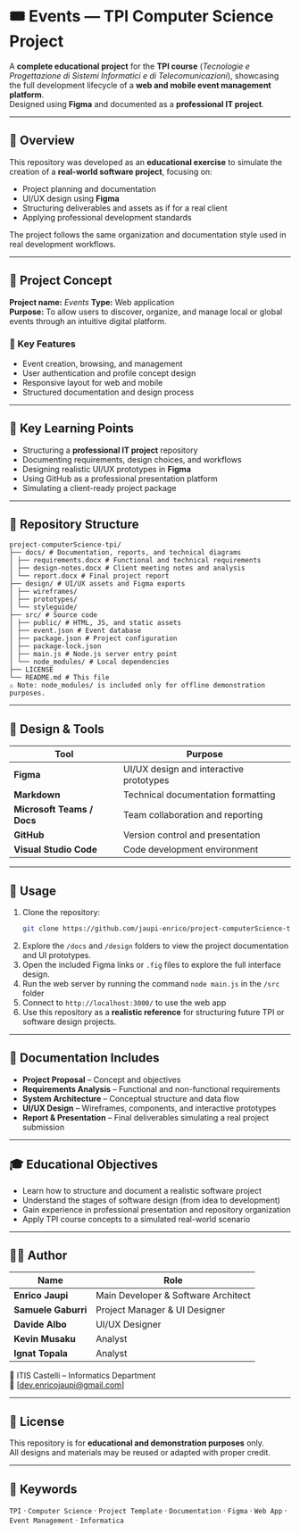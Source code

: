 # 🎟️ Events — TPI Computer Science Project

A **complete educational project** for the **TPI course** (*Tecnologie e Progettazione di Sistemi Informatici e di Telecomunicazioni*), showcasing the full development lifecycle of a **web and mobile event management platform**.  
Designed using **Figma** and documented as a **professional IT project**.

---

## 📘 Overview

This repository was developed as an **educational exercise** to simulate the creation of a **real-world software project**, focusing on:
- Project planning and documentation  
- UI/UX design using **Figma**  
- Structuring deliverables and assets as if for a real client  
- Applying professional development standards  

The project follows the same organization and documentation style used in real development workflows.

---

## 🎯 Project Concept

**Project name:** *Events*
**Type:** Web application  
**Purpose:** To allow users to discover, organize, and manage local or global events through an intuitive digital platform.  

### 🔑 Key Features
- Event creation, browsing, and management  
- User authentication and profile concept design  
- Responsive layout for web and mobile  
- Structured documentation and design process  

---

## 🧩 Key Learning Points

- Structuring a **professional IT project** repository
- Documenting requirements, design choices, and workflows  
- Designing realistic UI/UX prototypes in **Figma**  
- Using GitHub as a professional presentation platform  
- Simulating a client-ready project package  

---

## 📂 Repository Structure

```
project-computerScience-tpi/
├── docs/ # Documentation, reports, and technical diagrams
│ ├── requirements.docx # Functional and technical requirements
│ ├── design-notes.docx # Client meeting notes and analysis
│ └── report.docx # Final project report
├── design/ # UI/UX assets and Figma exports
│ ├── wireframes/
│ ├── prototypes/
│ └── styleguide/
├── src/ # Source code
│ ├── public/ # HTML, JS, and static assets
│ ├── event.json # Event database
│ ├── package.json # Project configuration
│ ├── package-lock.json
│ ├── main.js # Node.js server entry point
│ └── node_modules/ # Local dependencies
├── LICENSE
└── README.md # This file
⚠️ Note: node_modules/ is included only for offline demonstration purposes.
```

---

## 🎨 Design & Tools

| Tool | Purpose |
|------|----------|
| **Figma** | UI/UX design and interactive prototypes |
| **Markdown** | Technical documentation formatting |
| **Microsoft Teams / Docs** | Team collaboration and reporting |
| **GitHub** | Version control and presentation |
| **Visual Studio Code** | Code development environment |

---

## 🚀 Usage

1. Clone the repository:
   ```bash
   git clone https://github.com/jaupi-enrico/project-computerScience-tpi.git
   ```
2. Explore the `/docs` and `/design` folders to view the project documentation and UI prototypes.  
3. Open the included Figma links or `.fig` files to explore the full interface design.
4. Run the web server by running the command `node main.js` in the `/src` folder
5. Connect to `http://localhost:3000/` to use the web app
6. Use this repository as a **realistic reference** for structuring future TPI or software design projects.  

---

## 📄 Documentation Includes

- **Project Proposal** – Concept and objectives  
- **Requirements Analysis** – Functional and non-functional requirements  
- **System Architecture** – Conceptual structure and data flow  
- **UI/UX Design** – Wireframes, components, and interactive prototypes  
- **Report & Presentation** – Final deliverables simulating a real project submission  

---

## 🎓 Educational Objectives

- Learn how to structure and document a realistic software project  
- Understand the stages of software design (from idea to development)  
- Gain experience in professional presentation and repository organization  
- Apply TPI course concepts to a simulated real-world scenario  

---

## 👨‍💻 Author

| Name | Role |
|------|------|
| **Enrico Jaupi** | Main Developer & Software Architect |
| **Samuele Gaburri** | Project Manager & UI Designer |
| **Davide Albo** | UI/UX Designer |
| **Kevin Musaku** | Analyst |
| **Ignat Topala** | Analyst |

📍 ITIS Castelli – Informatics Department  
📧 [dev.enricojaupi@gmail.com]  

---

## 📝 License

This repository is for **educational and demonstration purposes** only.  
All designs and materials may be reused or adapted with proper credit.  

---

## 📎 Keywords

`TPI` · `Computer Science` · `Project Template` · `Documentation` · `Figma` · `Web App` · `Event Management` · `Informatica`
